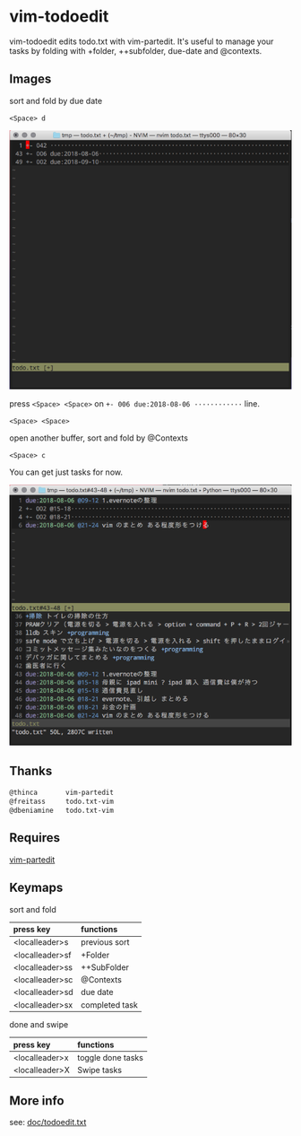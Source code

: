 # vim-todoedit

vim-todoedit edits todo.txt with vim-partedit. It's useful to manage your tasks by folding with +folder, ++subfolder, due-date and @contexts.

## Images

sort and fold by due date
```
<Space> d
```

![alt text](./pic/foo.png)

press `<Space> <Space>` on `+- 006 due:2018-08-06 ············` line.

```
<Space> <Space>
```

open another buffer, sort and fold by @Contexts

```
<Space> c
```

You can get just tasks for now.

![alt text](./pic/bar.png)


## Thanks

    @thinca       vim-partedit
    @freitass     todo.txt-vim
    @dbeniamine   todo.txt-vim

## Requires

[vim-partedit](https://github.com/thinca/vim-partedit)

## Keymaps

sort and fold

| press key       | functions      |
| :-------------  | :------------- |
| \<localleader\>s  | previous sort  |
| \<localleader\>sf | +Folder        |
| \<localleader\>ss | ++SubFolder    |
| \<localleader\>sc | @Contexts      |
| \<localleader\>sd | due date       |
| \<localleader\>sx | completed task |

done and swipe

| press key       | functions           |
| :-------------  | :-------------      |
| \<localleader\>x  | toggle done tasks   |
| \<localleader\>X  | Swipe tasks         |

## More info

see: [doc/todoedit.txt](https://github.com/callmekohei/vim-todoedit/blob/master/doc/todoedit.txt)
